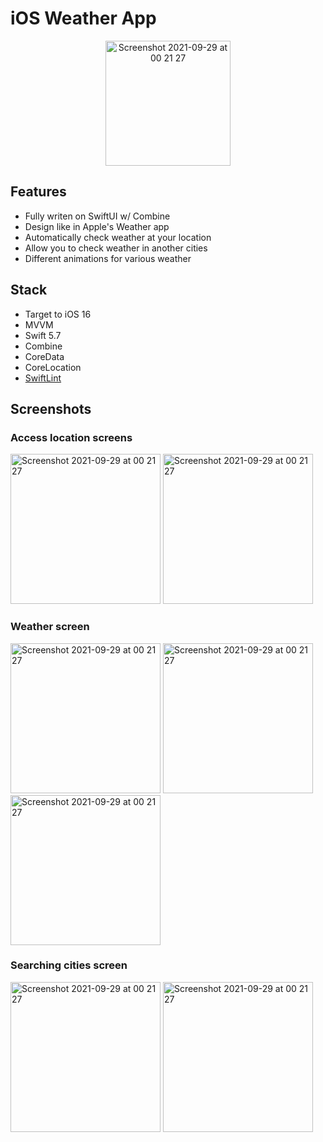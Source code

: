 # iOS Weather App

<p align="center">
<img width="200" alt="Screenshot 2021-09-29 at 00 21 27" src="https://user-images.githubusercontent.com/44808549/209850310-d4ad3122-10bb-4426-8da3-660ce18ca806.png">
</p>

## Features
- Fully writen on SwiftUI w/ Combine
- Design like in Apple's Weather app
- Automatically check weather at your location
- Allow you to check weather in another cities
- Different animations for various weather

## Stack
- Target to iOS 16
- MVVM
- Swift 5.7
- Combine
- CoreData
- CoreLocation
- [SwiftLint](https://github.com/realm/SwiftLint)

## Screenshots
### Access location screens
<p align="leading">
<img width="240" alt="Screenshot 2021-09-29 at 00 21 27" src="https://user-images.githubusercontent.com/44808549/209848108-5ea9fcaa-d7b1-4f82-b9ac-87258ec77ff9.png">
<img width="240" alt="Screenshot 2021-09-29 at 00 21 27" src="https://user-images.githubusercontent.com/44808549/209848261-83474fa0-cef6-4512-9566-e345c52a9bd5.png">
</p>

### Weather screen
<p align="leading">
<img width="240" alt="Screenshot 2021-09-29 at 00 21 27" src="https://user-images.githubusercontent.com/44808549/209848405-004685de-6d0d-4176-9fbd-b8b7fd21e7f5.png">
<img width="240" alt="Screenshot 2021-09-29 at 00 21 27" src="https://user-images.githubusercontent.com/44808549/209849598-72e1024b-efec-4e29-b20e-991bf3922002.png">
<img width="240" alt="Screenshot 2021-09-29 at 00 21 27" src="https://user-images.githubusercontent.com/44808549/209848415-749cd512-6337-4185-9d5d-5f1dea5c162a.png">
</p>

### Searching cities screen
<p align="leading">
<img width="240" alt="Screenshot 2021-09-29 at 00 21 27" src="https://user-images.githubusercontent.com/44808549/209848980-f70f7def-17ca-45f2-b64a-c9ed37c9e09e.png">
<img width="240" alt="Screenshot 2021-09-29 at 00 21 27" src="https://user-images.githubusercontent.com/44808549/209849019-cc60787b-0ee3-46f1-ba63-c889ba0dcd85.png">
</p>
